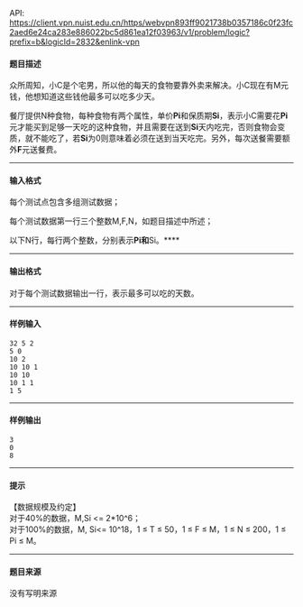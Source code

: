 API: https://client.vpn.nuist.edu.cn/https/webvpn893ff9021738b0357186c0f23fc2aed6e24ca283e886022bc5d861ea12f03963/v1/problem/logic?prefix=b&logicId=2832&enlink-vpn

#### 题目描述

众所周知，小C是个宅男，所以他的每天的食物要靠外卖来解决。小C现在有M元钱，他想知道这些钱他最多可以吃多少天。

餐厅提供N种食物，每种食物有两个属性，单价**Pi**和保质期**Si**，表示小C需要花**Pi**元才能买到足够一天吃的这种食物，并且需要在送到**Si**天内吃完，否则食物会变质，就不能吃了，若**Si**为0则意味着必须在送到当天吃完。另外，每次送餐需要额外**F**元送餐费。

---

#### 输入格式

每个测试点包含多组测试数据；

每个测试数据第一行三个整数M,F,N，如题目描述中所述；

以下N行，每行两个整数，分别表示**Pi和**Si。****

---

#### 输出格式

对于每个测试数据输出一行，表示最多可以吃的天数。

---

#### 样例输入
```
32 5 2
5 0
10 2
10 10 1
10 10
10 1 1
1 5

```

---

#### 样例输出
```
3
0
8

```

---

#### 提示

【数据规模及约定】  
对于40%的数据，M,Si <= 2\*10^6；  
对于100%的数据，M, Si<= 10^18，1 ≤ T ≤ 50，1 ≤ F ≤ M，1 ≤ N ≤ 200，1 ≤ Pi ≤ M。

---

#### 题目来源

没有写明来源